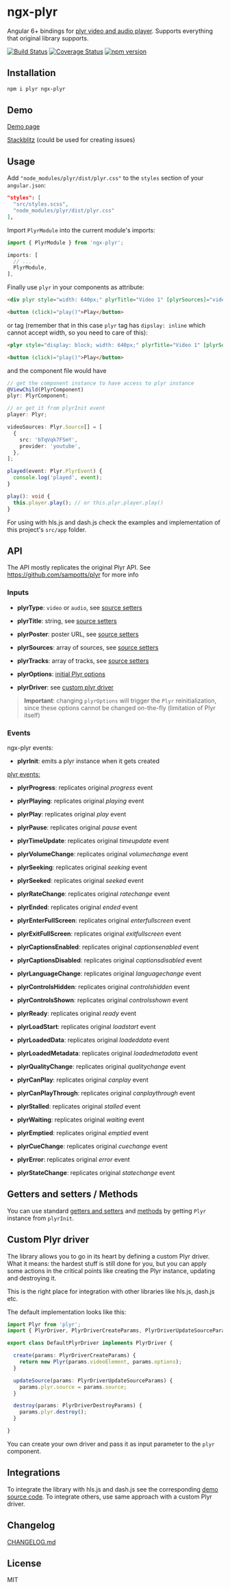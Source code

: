 # ngx-plyr

Angular 6+ bindings for [plyr video and audio player](https://github.com/sampotts/plyr). Supports everything that original library supports.

[![Build Status](https://img.shields.io/travis/smnbbrv/ngx-plyr/master.svg)](https://travis-ci.org/smnbbrv/ngx-plyr)
[![Coverage Status](https://img.shields.io/coveralls/github/smnbbrv/ngx-plyr/master.svg)](https://coveralls.io/github/smnbbrv/ngx-plyr?branch=master)
[![npm version](https://badge.fury.io/js/ngx-plyr.svg)](https://badge.fury.io/js/ngx-plyr)

## Installation

```sh
npm i plyr ngx-plyr
```

## Demo

[Demo page](https://smnbbrv.github.io/ngx-plyr/)

[Stackblitz](https://stackblitz.com/edit/ngx-plyr) (could be used for creating issues)

## Usage

Add `"node_modules/plyr/dist/plyr.css"` to the `styles` section of your `angular.json`:

```json
"styles": [
  "src/styles.scss",
  "node_modules/plyr/dist/plyr.css"
],
```

Import `PlyrModule` into the current module's imports:

```ts
import { PlyrModule } from 'ngx-plyr';

imports: [
  // ...
  PlyrModule,
],
```

Finally use `plyr` in your components as attribute:

```html
<div plyr style="width: 640px;" plyrTitle="Video 1" [plyrSources]="videoSources" (plyrInit)="player = $event" (plyrPlay)="played($event)"></div>

<button (click)="play()">Play</button>
```

or tag (remember that in this case `plyr` tag has `dipslay: inline` which cannot accept width, so you need to care of this):

```html
<plyr style="display: block; width: 640px;" plyrTitle="Video 1" [plyrSources]="videoSources" (plyrInit)="player = $event" (plyrPlay)="played($event)"></plyr>

<button (click)="play()">Play</button>
```

and the component file would have

```ts
// get the component instance to have access to plyr instance
@ViewChild(PlyrComponent)
plyr: PlyrComponent;

// or get it from plyrInit event
player: Plyr;

videoSources: Plyr.Source[] = [
  {
    src: 'bTqVqk7FSmY',
    provider: 'youtube',
  },
];

played(event: Plyr.PlyrEvent) {
  console.log('played', event);
}

play(): void {
  this.player.play(); // or this.plyr.player.play()
}
```

For using with hls.js and dash.js check the examples and implementation of this project's `src/app` folder.

## API

The API mostly replicates the original Plyr API. See https://github.com/sampotts/plyr for more info

### Inputs

* **plyrType**: `video` or `audio`, see [source setters](https://github.com/sampotts/plyr#the-source-setter)
* **plyrTitle**: string, see [source setters](https://github.com/sampotts/plyr#the-source-setter)
* **plyrPoster**: poster URL, see [source setters](https://github.com/sampotts/plyr#the-source-setter)
* **plyrSources**: array of sources, see [source setters](https://github.com/sampotts/plyr#the-source-setter)
* **plyrTracks**: array of tracks, see [source setters](https://github.com/sampotts/plyr#the-source-setter)
* **plyrOptions**: [initial Plyr options](https://github.com/sampotts/plyr#options)

* **plyrDriver**: see [custom plyr driver](#custom-plyr-driver)

> **Important**: changing `plyrOptions` will trigger the `Plyr` reinitialization, since these options cannot be changed on-the-fly (limitation of Plyr itself)

### Events

ngx-plyr events:

* **plyrInit**: emits a plyr instance when it gets created

[plyr events:](https://github.com/sampotts/plyr#events)

* **plyrProgress**: replicates original *progress* event
* **plyrPlaying**: replicates original *playing* event
* **plyrPlay**: replicates original *play* event
* **plyrPause**: replicates original *pause* event
* **plyrTimeUpdate**: replicates original *timeupdate* event
* **plyrVolumeChange**: replicates original *volumechange* event
* **plyrSeeking**: replicates original *seeking* event
* **plyrSeeked**: replicates original *seeked* event
* **plyrRateChange**: replicates original *ratechange* event
* **plyrEnded**: replicates original *ended* event
* **plyrEnterFullScreen**: replicates original *enterfullscreen* event
* **plyrExitFullScreen**: replicates original *exitfullscreen* event
* **plyrCaptionsEnabled**: replicates original *captionsenabled* event
* **plyrCaptionsDisabled**: replicates original *captionsdisabled* event
* **plyrLanguageChange**: replicates original *languagechange* event
* **plyrControlsHidden**: replicates original *controlshidden* event
* **plyrControlsShown**: replicates original *controlsshown* event
* **plyrReady**: replicates original *ready* event

* **plyrLoadStart**: replicates original *loadstart* event
* **plyrLoadedData**: replicates original *loadeddata* event
* **plyrLoadedMetadata**: replicates original *loadedmetadata* event
* **plyrQualityChange**: replicates original *qualitychange* event
* **plyrCanPlay**: replicates original *canplay* event
* **plyrCanPlayThrough**: replicates original *canplaythrough* event
* **plyrStalled**: replicates original *stalled* event
* **plyrWaiting**: replicates original *waiting* event
* **plyrEmptied**: replicates original *emptied* event
* **plyrCueChange**: replicates original *cuechange* event
* **plyrError**: replicates original *error* event

* **plyrStateChange**: replicates original *statechange* event

## Getters and setters / Methods

You can use standard [getters and setters](https://github.com/sampotts/plyr#getters-and-setters) and [methods](https://github.com/sampotts/plyr#methods) by getting `Plyr` instance from `plyrInit`.

## Custom Plyr driver

The library allows you to go in its heart by defining a custom Plyr driver. What it means: the hardest stuff is still done for you, but you can apply some actions in the critical points like creating the Plyr instance, updating and destroying it.

This is the right place for integration with other libraries like hls.js, dash.js etc.

The default implementation looks like this:

```ts
import Plyr from 'plyr';
import { PlyrDriver, PlyrDriverCreateParams, PlyrDriverUpdateSourceParams, PlyrDriverDestroyParams } from './plyr-driver';

export class DefaultPlyrDriver implements PlyrDriver {

  create(params: PlyrDriverCreateParams) {
    return new Plyr(params.videoElement, params.options);
  }

  updateSource(params: PlyrDriverUpdateSourceParams) {
    params.plyr.source = params.source;
  }

  destroy(params: PlyrDriverDestroyParams) {
    params.plyr.destroy();
  }

}
```

You can create your own driver and pass it as input parameter to the `plyr` component.

## Integrations

To integrate the library with hls.js and dash.js see the corresponding [demo source code](https://github.com/smnbbrv/ngx-plyr/tree/master/src/app). To integrate others, use same approach with a custom Plyr driver.

## Changelog

[CHANGELOG.md](CHANGELOG.md)

## License

MIT
